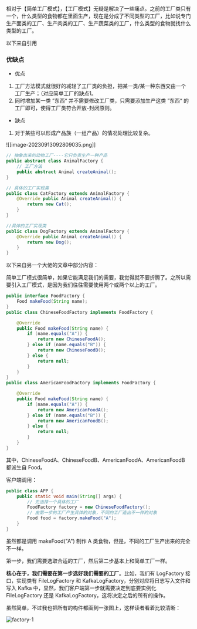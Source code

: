 
相对于【简单工厂模式】，【工厂模式】无疑是解决了一些痛点。之前的工厂类只有一个，什么类型的食物都在里面生产，现在是分成了不同类型的工厂，比如说专门生产面类的工厂、生产肉类的工厂、生产蔬菜类的工厂，什么类型的食物就找什么类型的工厂。

以下来自引用
### **优缺点**

- 优点

1. 工厂方法模式就很好的减轻了工厂类的负担，把某一类/某一种东西交由一个工厂生产；（对应简单工厂的缺点1。
2. 同时增加某一类 ”东西“ 并不需要修改工厂类，只需要添加生产这类 ”东西“ 的工厂即可，使得工厂类符合开放-封闭原则。

- 缺点

1. 对于某些可以形成产品族（一组产品）的情况处理比较复杂。

![[image-20230913092809035.png]]

```java
// 抽象出来的动物工厂----它只负责生产一种产品
public abstract class AnimalFactory {
    // 工厂方法
    public abstract Animal createAnimal();
}

// 具体的工厂实现类 
public class CatFactory extends AnimalFactory { 
    @Override public Animal createAnimal() { 
        return new Cat(); 
    } 
}

//具体的工厂实现类 
public class DogFactory extends AnimalFactory { 
    @Override public Animal createAnimal() { 
        return new Dog(); 
    } 
}
```


以下来自另一个大佬的文章中部分内容：

简单工厂模式很简单，如果它能满足我们的需要，我觉得就不要折腾了。之所以需要引入工厂模式，是因为我们往往需要使用两个或两个以上的工厂。

```java
public interface FoodFactory {
    Food makeFood(String name);
}
public class ChineseFoodFactory implements FoodFactory {

    @Override
    public Food makeFood(String name) {
        if (name.equals("A")) {
            return new ChineseFoodA();
        } else if (name.equals("B")) {
            return new ChineseFoodB();
        } else {
            return null;
        }
    }
}
public class AmericanFoodFactory implements FoodFactory {

    @Override
    public Food makeFood(String name) {
        if (name.equals("A")) {
            return new AmericanFoodA();
        } else if (name.equals("B")) {
            return new AmericanFoodB();
        } else {
            return null;
        }
    }
}
```

其中，ChineseFoodA、ChineseFoodB、AmericanFoodA、AmericanFoodB 都派生自 Food。

客户端调用：

```java
public class APP {
    public static void main(String[] args) {
        // 先选择一个具体的工厂
        FoodFactory factory = new ChineseFoodFactory();
        // 由第一步的工厂产生具体的对象，不同的工厂造出不一样的对象
        Food food = factory.makeFood("A");
    }
}
```

虽然都是调用 makeFood("A") 制作 A 类食物，但是，不同的工厂生产出来的完全不一样。

第一步，我们需要选取合适的工厂，然后第二步基本上和简单工厂一样。

**核心在于，我们需要在第一步选好我们需要的工厂**。比如，我们有 LogFactory 接口，实现类有 FileLogFactory 和 KafkaLogFactory，分别对应将日志写入文件和写入 Kafka 中，显然，我们客户端第一步就需要决定到底要实例化 FileLogFactory 还是 KafkaLogFactory，这将决定之后的所有的操作。

虽然简单，不过我也把所有的构件都画到一张图上，这样读者看着比较清晰：

![factory-1](https://assets.javadoop.com/blogimages/design-pattern/factory-1.png)